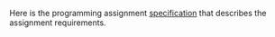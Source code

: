 Here is the programming assignment [specification](https://coursera.cs.princeton.edu/algs4/assignments/8puzzle/specification.php) that describes the assignment requirements.
